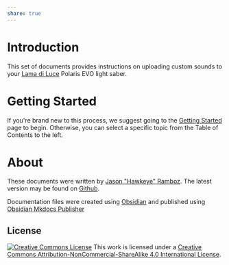 ```yaml
---
share: true
---
```

# Introduction
This set of documents provides instructions on uploading custom sounds to your [Lama di Luce](https://www.lamadiluce.it/) Polaris EVO light saber.

# Getting Started
If you're brand new to this process, we suggest going to the [Getting Started](Getting%20Started.md) page to begin. Otherwise, you can select a specific topic from the Table of Contents to the left.

# About
These documents were written by [Jason "Hawkeye" Ramboz](https://github.com/jramboz). The latest version may be found on [Github](https://github.com/jramboz/polaris-sound-docs).

Documentation files were created using [Obsidian](http://obsidian.md) and published using [Obsidian Mkdocs Publisher](https://obsidian-publisher.netlify.app/)

## License
<a rel="license" href="http://creativecommons.org/licenses/by-nc-sa/4.0/"><img alt="Creative Commons License" style="border-width:0" src="https://i.creativecommons.org/l/by-nc-sa/4.0/88x31.png" /></a>
This work is licensed under a <a rel="license" href="http://creativecommons.org/licenses/by-nc-sa/4.0/">Creative Commons Attribution-NonCommercial-ShareAlike 4.0 International License</a>.